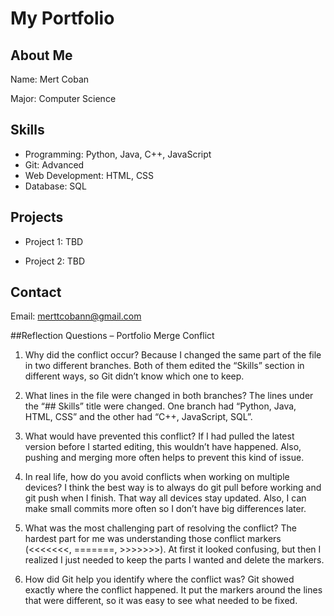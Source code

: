 # My Portfolio



## About Me

Name: Mert Coban

Major: Computer Science



## Skills
- Programming: Python, Java, C++, JavaScript
- Git: Advanced
- Web Development: HTML, CSS
- Database: SQL


## Projects

- Project 1: TBD

- Project 2: TBD

  

## Contact

Email: merttcobann@gmail.com

##Reflection Questions – Portfolio Merge Conflict

1. Why did the conflict occur?
Because I changed the same part of the file in two different branches.
Both of them edited the “Skills” section in different ways, so Git didn’t know which one to keep.

2. What lines in the file were changed in both branches?
The lines under the “## Skills” title were changed.
One branch had “Python, Java, HTML, CSS” and the other had “C++, JavaScript, SQL”.

3. What would have prevented this conflict?
If I had pulled the latest version before I started editing, this wouldn’t have happened.
Also, pushing and merging more often helps to prevent this kind of issue.

4. In real life, how do you avoid conflicts when working on multiple devices?
I think the best way is to always do git pull before working and git push when I finish.
That way all devices stay updated.
Also, I can make small commits more often so I don’t have big differences later.

5. What was the most challenging part of resolving the conflict?
The hardest part for me was understanding those conflict markers (<<<<<<<, =======, >>>>>>>).
At first it looked confusing, but then I realized I just needed to keep the parts I wanted and delete the markers.

6. How did Git help you identify where the conflict was?
Git showed exactly where the conflict happened.
It put the markers around the lines that were different, so it was easy to see what needed to be fixed.


